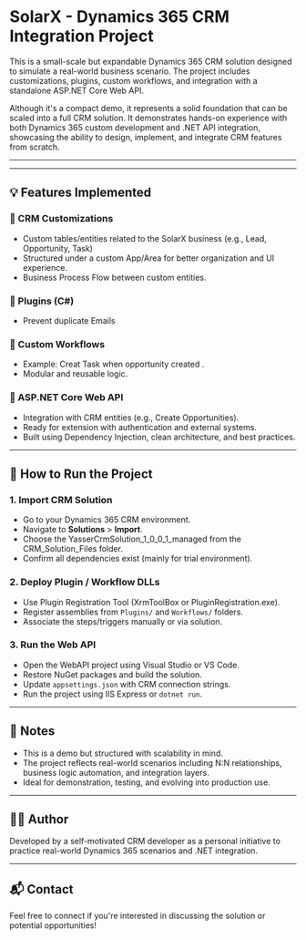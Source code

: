 # SolarX - Dynamics 365 CRM Integration Project

This is a small-scale but expandable Dynamics 365 CRM solution designed to simulate a real-world business scenario. The project includes customizations, plugins, custom workflows, and integration with a standalone ASP.NET Core Web API.

Although it's a compact demo, it represents a solid foundation that can be scaled into a full CRM solution. It demonstrates hands-on experience with both Dynamics 365 custom development and .NET API integration, showcasing the ability to design, implement, and integrate CRM features from scratch.

---


---

## 💡 Features Implemented

### 🔷 CRM Customizations
- Custom tables/entities related to the SolarX business (e.g., Lead, Opportunity, Task)
- Structured under a custom App/Area for better organization and UI experience.
- Business Process Flow between custom entities.

### 🔷 Plugins (C#)
- Prevent duplicate Emails


### 🔷 Custom Workflows
- Example: Creat Task when opportunity created .
- Modular and reusable logic.

### 🔷 ASP.NET Core Web API
- Integration with CRM entities (e.g., Create Opportunities).
- Ready for extension with authentication and external systems.
- Built using Dependency Injection, clean architecture, and best practices.

---

## 🚀 How to Run the Project

### 1. **Import CRM Solution**
- Go to your Dynamics 365 CRM environment.
- Navigate to **Solutions** > **Import**.
- Choose the YasserCrmSolution_1_0_0_1_managed from the CRM_Solution_Files folder.
- Confirm all dependencies exist (mainly for trial environment).

### 2. **Deploy Plugin / Workflow DLLs**
- Use Plugin Registration Tool (XrmToolBox or PluginRegistration.exe).
- Register assemblies from `Plugins/` and `Workflows/` folders.
- Associate the steps/triggers manually or via solution.

### 3. **Run the Web API**
- Open the WebAPI project using Visual Studio or VS Code.
- Restore NuGet packages and build the solution.
- Update `appsettings.json` with CRM connection strings.
- Run the project using IIS Express or `dotnet run`.

---

## 📌 Notes

- This is a demo but structured with scalability in mind.
- The project reflects real-world scenarios including N:N relationships, business logic automation, and integration layers.
- Ideal for demonstration, testing, and evolving into production use.

---

## 👨‍💻 Author

Developed by a self-motivated CRM developer as a personal initiative to practice real-world Dynamics 365 scenarios and .NET integration.

---

## 📬 Contact

Feel free to connect if you're interested in discussing the solution or potential opportunities!



